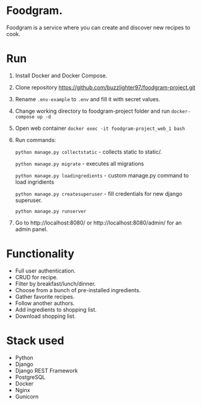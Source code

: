 # Foodgram.

  Foodgram is a service where you can create and discover new recipes to cook.

# Run
1. Install Docker and Docker Compose.
2. Clone repository https://github.com/buzzlighter97/foodgram-project.git
3. Rename ```.env-example``` to ```.env``` and fill it with secret values.
4. Change working directory to foodgram-project folder and run ```docker-compose up -d```
5. Open web container ```docker exec -it foodgram-project_web_1 bash```
6. Run commands:
   
   ```python manage.py collectstatic``` - collects static to static/.
   
   ```python manage.py migrate``` - executes all migrations
   
   ```python manage.py loadingredients``` - custom manage.py command to load ingridients
   
   ```python manage.py createsuperuser``` - fill credentials for new django superuser.
   
   ```python manage.py runserver```
4. Go to http://localhost:8080/ or http://localhost:8080/admin/ for an admin panel.

# Functionality
* Full user authentication.
* CRUD for recipe.
* Filter by breakfast/lunch/dinner.  
* Choose from a bunch of pre-installed ingredients.
* Gather favorite recipes.
* Follow another authors.
* Add ingredients to shopping list.
* Download shopping list.

# Stack used
* Python
* Django
* Django REST Framework
* PostgreSQL
* Docker
* Nginx
* Gunicorn